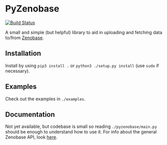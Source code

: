 PyZenobase
==========

[![Build Status](https://travis-ci.org/ErikBjare/pyzenobase.svg?branch=master)](https://travis-ci.org/ErikBjare/pyzenobase)

A small and simple (but helpful) library to aid in uploading and fetching data to/from [Zenobase](https://zenobase.com/).

## Installation
Install by using `pip3 install .` or `python3 ./setup.py install` (use `sudo` if necessary).

## Examples
Check out the examples in `./examples`.

## Documentation
Not yet available, but codebase is small so reading `./pyzenobase/main.py` should be enough to understand how to use it.
For info about the general Zenobase API, look [here](https://zenobase.com/#/api/).
